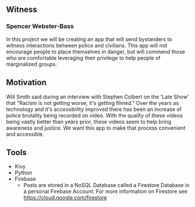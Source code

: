 ## Witness
###   Spencer Webster-Bass

In this project we will be creating an app that will send bystanders to witness interactions between police and civilians. This app will not encourage people to place themselves in danger, but will commend those who are comfortable leveraging their privilege to help people of marginalized groups.

## Motivation
Will Smith said during an interview with Stephen Colbert on the 'Late Show' that "Racism is not getting worse, it's getting filmed."
Over the years as technology and it's accessibility improved there has been an increase of police brutality being recorded on video. With the quality of these videos being vastly better than years prior, these videos seem to help bring awareness and justice. We want this app to make that process convenient and accessible.

## Tools

- Kivy
- Python
- Firebase
  - Posts are stored in a NoSQL Database called a Firestore Database in a personal Firebase Account. For more information on Firestore see https://cloud.google.com/firestore
